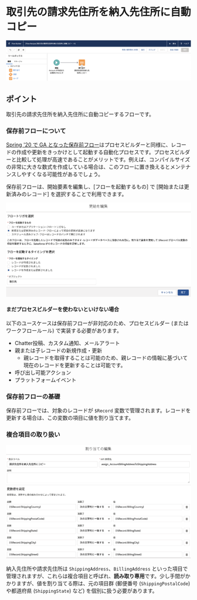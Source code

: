 # 取引先の請求先住所を納入先住所に自動コピー

![](screenshot.png)

## ポイント
取引先の請求先住所を納入先住所に自動コピーするフローです。

### 保存前フローについて
[Spring '20 で GA となった保存前フロー](https://releasenotes.docs.salesforce.com/ja-jp/spring20/release-notes/rn_forcecom_flow_fbuilder_before_save_updates.htm)はプロセスビルダーと同様に、レコードの作成や更新をきっかけとして起動する自動化プロセスです。プロセスビルダーと比較して処理が高速であることがメリットです。例えば、コンパイルサイズの非常に大きな数式を作成している場合は、このフローに置き換えるとメンテナンスしやすくなる可能性があるでしょう。

保存前フローは、開始要素を編集し、[フローを起動するもの] で [開始または更新済みのレコード] を選択することで利用できます。

![](before_save_flow.png)

#### まだプロセスビルダーを使わないといけない場合
以下のユースケースは保存前フローが非対応のため、プロセスビルダー (またはワークフロールール) で実装する必要があります。
* Chatter投稿、カスタム通知、メールアラート
* 親または子レコードの新規作成・更新
    * 親レコードを取得することは可能のため、親レコードの情報に基づいて現在のレコードを更新することは可能です。
* 呼び出し可能アクション
* プラットフォームイベント

### 保存前フローの基礎
保存前フローでは、対象のレコードが `$Record` 変数で管理されます。レコードを更新する場合は、この変数の項目に値を割り当てます。

### 複合項目の取り扱い
![](before_save_flow_assign.png)

納入先住所や請求先住所は `ShippingAddress`、`BillingAddress` といった項目で管理されますが、これらは複合項目と呼ばれ、**読み取り専用**です。少し手間がかかりますが、値を割り当てる際は、元の項目群 (郵便番号 (`ShippingPostalCode`) や都道府県 (`ShippingState`) など) を個別に扱う必要があります。